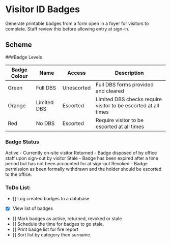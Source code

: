 # Visitor ID Badges

Generate printable badges from a form open in a foyer for visitors to complete. Staff review this before allowing entry at sign-in.

## Scheme
###Badge Levels

| Badge Colour | Name        | Access     | Description                                                    |
| ------------ | ----------- | ---------- | -------------------------------------------------------------- |
| Green        | Full DBS    | Unescorted | Full DBS forms provided and cleared                            |
| Orange       | Limited DBS | Escorted   | Limited DBS checks require visitor to be escorted at all times |
| Red          | No DBS      | Escorted   | Require visitor to be escorted at all times                    |

### Badge Status
Active - Currently on-site visitor
Returned - Badge disposed of by office staff upon sign-out by visitor
Stale - Badge has been expired after a time period but has not been accounted for at sign-out
Revoked - Badge permission as been formally withdrawn and the holder should be escorted to the office.

### ToDo List:

- [] Log created badges to a database
- [x] View list of badges
- [] Mark badges as active, returned, revoked or stale
- [] Schedule the time for badges to go stale.
- [] Print badge list for fire report
- [] Sort list by category then surname.

